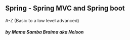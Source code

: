 ## Spring - Spring MVC and Spring boot
A-Z (Basic to a low level advanced)
##### by Mama Samba Braima aka Nelson